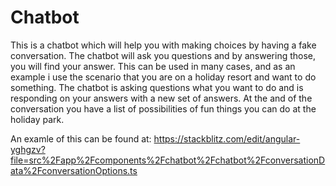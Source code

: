 # Chatbot
This is a chatbot which will help you with making choices by having a fake conversation. The chatbot will ask you questions and by answering those, you will find your answer.
This can be used in many cases, and as an example i use the scenario that you are on a holiday resort and want to do something. The chatbot is asking questions what you want to do and is responding on your answers with a new set of answers. At the and of the conversation you have a list of possibilities of fun things you can do at the holiday park.

An examle of this can be found at: https://stackblitz.com/edit/angular-yghgzv?file=src%2Fapp%2Fcomponents%2Fchatbot%2Fchatbot%2FconversationData%2FconversationOptions.ts
